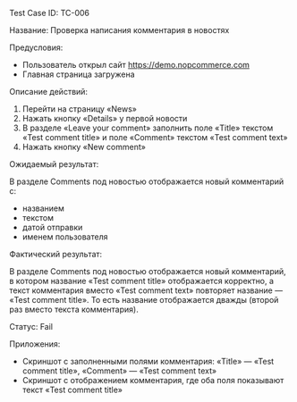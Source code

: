 Test Case ID: TC-006

Название: Проверка написания комментария в новостях

Предусловия:
- Пользователь открыл сайт https://demo.nopcommerce.com
- Главная страница загружена

Описание действий:
1. Перейти на страницу «News»
2. Нажать кнопку «Details» у первой новости
3. В разделе «Leave your comment» заполнить поле «Title» текстом «Test comment title» и поле «Comment» текстом «Test comment text»
4. Нажать кнопку «New comment»

Ожидаемый результат:

В разделе Comments под новостью отображается новый комментарий с:
- названием
- текстом
- датой отправки
- именем пользователя

Фактический результат:

В разделе Comments под новостью отображается новый комментарий, в котором название «Test comment title» отображается корректно, а текст комментария вместо «Test comment text» повторяет название — «Test comment title». То есть название отображается дважды (второй раз вместо текста комментария).

Статус: Fail

Приложения:
- Скриншот с заполненными полями комментария: «Title» — «Test comment title», «Comment» — «Test comment text»
- Скриншот с отображением комментария, где оба поля показывают текст «Test comment title»
